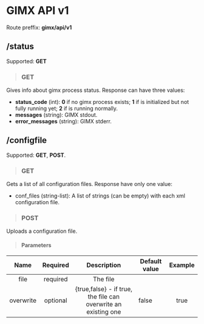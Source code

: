 # GIMX API v1
Route preffix: **gimx/api/v1**
## /status
Supported: **GET**
> ### GET
Gives info about gimx process status. Response can have three values:

>
* **status_code** (int): **0** if no gimx process exists; **1** if is initialized but not fully running yet; **2** if is running normally.
* **messages** (string): GIMX stdout.
* **error_messages** (string): GIMX stderr.

## /configfile

Supported: **GET**, **POST**.
> ### GET
Gets a list of all configuration files. Response have only one value:

>
* conf_files (string-list): A list of strings (can be empty) with each xml configuration file.

> ### POST
Uploads a configuration file.
> #### Parameters
|  **Name** | **Required** |                              **Description**                             | Default value | **Example** |
|:---------:|:------------:|:------------------------------------------------------------------------:|---------------|:-----------:|
| file      | required     | The file                                                                 |               |             |
| overwrite | optional     | {true,false} - if true, the file can overwrite an existing one  | false         | true        |